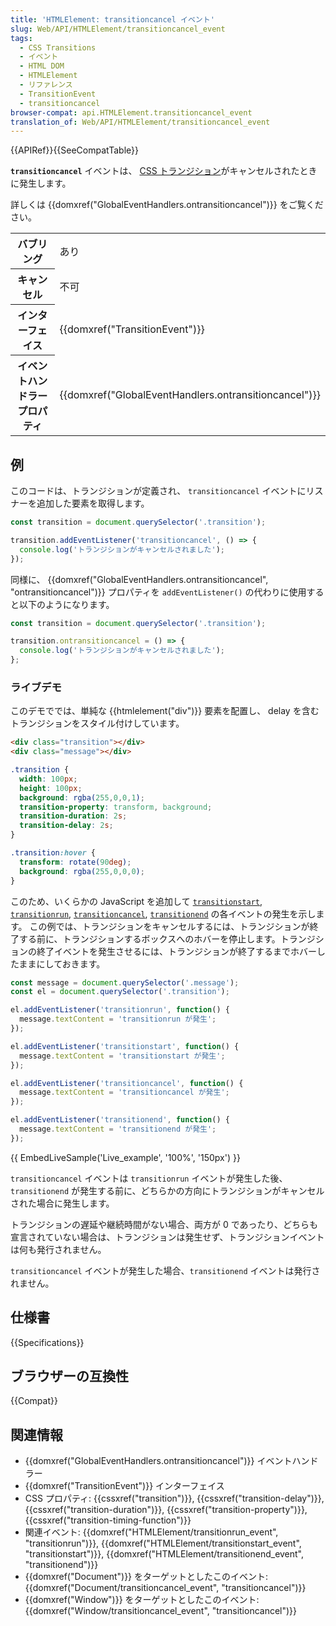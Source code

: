 ```yaml
---
title: 'HTMLElement: transitioncancel イベント'
slug: Web/API/HTMLElement/transitioncancel_event
tags:
  - CSS Transitions
  - イベント
  - HTML DOM
  - HTMLElement
  - リファレンス
  - TransitionEvent
  - transitioncancel
browser-compat: api.HTMLElement.transitioncancel_event
translation_of: Web/API/HTMLElement/transitioncancel_event
---
```

{{APIRef}}{{SeeCompatTable}}

**`transitioncancel`** イベントは、 [CSS トランジション](/ja/docs/Web/CSS/CSS_Transitions/Using_CSS_transitions)がキャンセルされたときに発生します。

詳しくは {{domxref("GlobalEventHandlers.ontransitioncancel")}} をご覧ください。

<table class="properties">
  <tbody>
    <tr>
      <th scope="row">バブリング</th>
      <td>あり</td>
    </tr>
    <tr>
      <th scope="row">キャンセル</th>
      <td>不可</td>
    </tr>
    <tr>
      <th scope="row">インターフェイス</th>
      <td>{{domxref("TransitionEvent")}}</td>
    </tr>
    <tr>
      <th scope="row">イベントハンドラープロパティ</th>
      <td>
        {{domxref("GlobalEventHandlers.ontransitioncancel")}}
      </td>
    </tr>
  </tbody>
</table>

## 例

このコードは、トランジションが定義され、 `transitioncancel` イベントにリスナーを追加した要素を取得します。

```js
const transition = document.querySelector('.transition');

transition.addEventListener('transitioncancel', () => {
  console.log('トランジションがキャンセルされました');
});
```

同様に、 {{domxref("GlobalEventHandlers.ontransitioncancel", "ontransitioncancel")}} プロパティを `addEventListener()` の代わりに使用すると以下のようになります。

```js
const transition = document.querySelector('.transition');

transition.ontransitioncancel = () => {
  console.log('トランジションがキャンセルされました');
};
```

### ライブデモ

このデモででは、単純な {{htmlelement("div")}} 要素を配置し、 delay を含むトランジションをスタイル付けしています。

```html
<div class="transition"></div>
<div class="message"></div>
```

```css
.transition {
  width: 100px;
  height: 100px;
  background: rgba(255,0,0,1);
  transition-property: transform, background;
  transition-duration: 2s;
  transition-delay: 2s;
}

.transition:hover {
  transform: rotate(90deg);
  background: rgba(255,0,0,0);
}
```

このため、いくらかの JavaScript を追加して [`transitionstart`](/ja/docs/Web/API/HTMLElement/transitionstart_event), [`transitionrun`](/ja/docs/Web/API/HTMLElement/transitionrun_event), [`transitioncancel`](/ja/docs/Web/API/Window/transitioncancel_event), [`transitionend`](/ja/docs/Web/API/Window/transitionend_event) の各イベントの発生を示します。 この例では、トランジションをキャンセルするには、トランジションが終了する前に、トランジションするボックスへのホバーを停止します。トランジションの終了イベントを発生させるには、トランジションが終了するまでホバーしたままにしておきます。

```js
const message = document.querySelector('.message');
const el = document.querySelector('.transition');

el.addEventListener('transitionrun', function() {
  message.textContent = 'transitionrun が発生';
});

el.addEventListener('transitionstart', function() {
  message.textContent = 'transitionstart が発生';
});

el.addEventListener('transitioncancel', function() {
  message.textContent = 'transitioncancel が発生';
});

el.addEventListener('transitionend', function() {
  message.textContent = 'transitionend が発生';
});
```

{{ EmbedLiveSample('Live_example', '100%', '150px') }}

`transitioncancel` イベントは `transitionrun` イベントが発生した後、 `transitionend` が発生する前に、どちらかの方向にトランジションがキャンセルされた場合に発生します。

トランジションの遅延や継続時間がない場合、両方が 0 であったり、どちらも宣言されていない場合は、トランジションは発生せず、トランジションイベントは何も発行されません。

`transitioncancel` イベントが発生した場合、`transitionend` イベントは発行されません。

## 仕様書

{{Specifications}}

## ブラウザーの互換性

{{Compat}}

## 関連情報

- {{domxref("GlobalEventHandlers.ontransitioncancel")}} イベントハンドラー
- {{domxref("TransitionEvent")}} インターフェイス
- CSS プロパティ: {{cssxref("transition")}}, {{cssxref("transition-delay")}}, {{cssxref("transition-duration")}}, {{cssxref("transition-property")}}, {{cssxref("transition-timing-function")}}
- 関連イベント: {{domxref("HTMLElement/transitionrun_event", "transitionrun")}}, {{domxref("HTMLElement/transitionstart_event", "transitionstart")}}, {{domxref("HTMLElement/transitionend_event", "transitionend")}}
- {{domxref("Document")}} をターゲットとしたこのイベント: {{domxref("Document/transitioncancel_event", "transitioncancel")}}
- {{domxref("Window")}} をターゲットとしたこのイベント: {{domxref("Window/transitioncancel_event", "transitioncancel")}}
